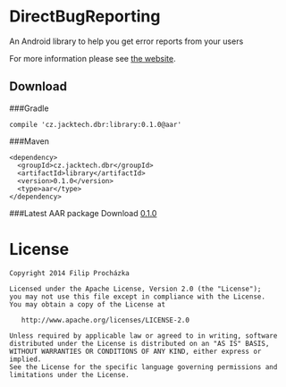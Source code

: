 DirectBugReporting
==================

An Android library to help you get error reports from your users

For more information please see [the website][1].


Download
--------

###Gradle

    compile 'cz.jacktech.dbr:library:0.1.0@aar'
###Maven

    <dependency>
      <groupId>cz.jacktech.dbr</groupId>
      <artifactId>library</artifactId>
      <version>0.1.0</version>
      <type>aar</type>
    </dependency>

###Latest AAR package
Download [0.1.0][2]


License
=======

    Copyright 2014 Filip Procházka

    Licensed under the Apache License, Version 2.0 (the "License");
    you may not use this file except in compliance with the License.
    You may obtain a copy of the License at

       http://www.apache.org/licenses/LICENSE-2.0

    Unless required by applicable law or agreed to in writing, software
    distributed under the License is distributed on an "AS IS" BASIS,
    WITHOUT WARRANTIES OR CONDITIONS OF ANY KIND, either express or implied.
    See the License for the specific language governing permissions and
    limitations under the License.

 [1]: http://jacktech24.github.io/DirectBugReporting/
 [2]: https://oss.sonatype.org/content/repositories/releases/cz/jacktech/dbr/library/0.1.0/library-0.1.0.aar
